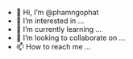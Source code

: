 - 👋 Hi, I’m @phamngophat
- 👀 I’m interested in ...
- 🌱 I’m currently learning ...
- 💞️ I’m looking to collaborate on ...
- 📫 How to reach me ...

<!---
phamngophat/phamngophat is a ✨ special ✨ repository because its `README.md` (this file) appears on your GitHub profile.
You can click the Preview link to take a look at your changes.
--->
